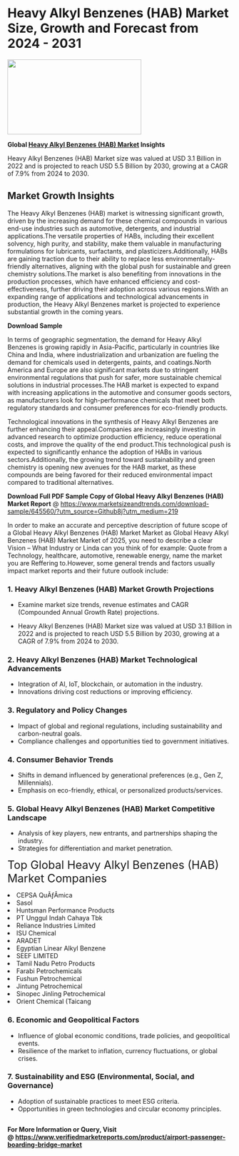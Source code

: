 <H1>Heavy Alkyl Benzenes (HAB) Market Size, Growth and Forecast from 2024 - 2031</H1><img class="aligncenter size-medium wp-image-584254" src="https://thirdeyenews.in/wp-content/uploads/2024/09/Global-Market-Research-300x168.jpeg" alt="" width="300" height="168" /><p><strong>Global&nbsp;<a href="https://www.marketsizeandtrends.com/download-sample/645560/?utm_source=Github8j?utm_medium=219">Heavy Alkyl Benzenes (HAB) Market</a> Insights</strong></p><p>Heavy Alkyl Benzenes (HAB) Market size was valued at USD 3.1 Billion in 2022 and is projected to reach USD 5.5 Billion by 2030, growing at a CAGR of 7.9% from 2024 to 2030.</p><p><h2>Market Growth Insights</h2> <p>The Heavy Alkyl Benzenes (HAB) market is witnessing significant growth, driven by the increasing demand for these chemical compounds in various end-use industries such as automotive, detergents, and industrial applications.The versatile properties of HABs, including their excellent solvency, high purity, and stability, make them valuable in manufacturing formulations for lubricants, surfactants, and plasticizers.Additionally, HABs are gaining traction due to their ability to replace less environmentally-friendly alternatives, aligning with the global push for sustainable and green chemistry solutions.The market is also benefiting from innovations in the production processes, which have enhanced efficiency and cost-effectiveness, further driving their adoption across various regions.With an expanding range of applications and technological advancements in production, the Heavy Alkyl Benzenes market is projected to experience substantial growth in the coming years.</p> <p><strong>Download Sample</strong></p> <p>In terms of geographic segmentation, the demand for Heavy Alkyl Benzenes is growing rapidly in Asia-Pacific, particularly in countries like China and India, where industrialization and urbanization are fueling the demand for chemicals used in detergents, paints, and coatings.North America and Europe are also significant markets due to stringent environmental regulations that push for safer, more sustainable chemical solutions in industrial processes.The HAB market is expected to expand with increasing applications in the automotive and consumer goods sectors, as manufacturers look for high-performance chemicals that meet both regulatory standards and consumer preferences for eco-friendly products.</p> <p>Technological innovations in the synthesis of Heavy Alkyl Benzenes are further enhancing their appeal.Companies are increasingly investing in advanced research to optimize production efficiency, reduce operational costs, and improve the quality of the end product.This technological push is expected to significantly enhance the adoption of HABs in various sectors.Additionally, the growing trend toward sustainability and green chemistry is opening new avenues for the HAB market, as these compounds are being favored for their reduced environmental impact compared to traditional alternatives.</p> <p><span class=""><strong>Download Full PDF Sample Copy of Global Heavy Alkyl Benzenes (HAB) Market Report</strong> @ <a href="https://www.marketsizeandtrends.com/download-sample/645560/?utm_source=Github8j?utm_medium=219" target="_blank">https://www.marketsizeandtrends.com/download-sample/645560/?utm_source=Github8j?utm_medium=219</a></span></p><p>In order to make an accurate and perceptive description of future scope of a Global&nbsp;Heavy Alkyl Benzenes (HAB) Market Market as Global&nbsp;Heavy Alkyl Benzenes (HAB) Market Market of 2025, you need to describe a clear Vision &ndash; What Industry or Linda can you think of for example: Quote from a Technology, healthcare, automotive, renewable energy, name the market you are Reffering to.However, some general trends and factors usually impact market reports and their future outlook include:</p><h3>1.&nbsp;<strong>Heavy Alkyl Benzenes (HAB) Market Growth Projections</strong></h3><ul><li>Examine market size trends, revenue estimates and CAGR (Compounded Annual Growth Rate) projections.</li><li><p>Heavy Alkyl Benzenes (HAB) Market size was valued at USD 3.1 Billion in 2022 and is projected to reach USD 5.5 Billion by 2030, growing at a CAGR of 7.9% from 2024 to 2030.</p></li></ul><h3>2.&nbsp;<strong>Heavy Alkyl Benzenes (HAB) Market Technological Advancements</strong></h3><ul><li>Integration of AI, IoT, blockchain, or automation in the industry.</li><li>Innovations driving cost reductions or improving efficiency.</li></ul><h3>3.&nbsp;<strong>Regulatory and Policy Changes</strong></h3><ul><li>Impact of global and regional regulations, including sustainability and carbon-neutral goals.</li><li>Compliance challenges and opportunities tied to government initiatives.</li></ul><h3>4.&nbsp;<strong>Consumer Behavior Trends</strong></h3><ul><li>Shifts in demand influenced by generational preferences (e.g., Gen Z, Millennials).</li><li>Emphasis on eco-friendly, ethical, or personalized products/services.</li></ul><h3>5.&nbsp;<strong>Global Heavy Alkyl Benzenes (HAB) Market Competitive Landscape</strong></h3><ul><li>Analysis of key players, new entrants, and partnerships shaping the industry.</li><li>Strategies for differentiation and market penetration.</li></ul><p data-pm-slice="1 1 []"><span style="color: inherit; font-family: inherit; font-size: 25px;">Top Global Heavy Alkyl Benzenes (HAB) Market Companies</span></p><div class="" data-test-id=""><p><li>CEPSA QuÃƒÂ­mica</li><li> Sasol</li><li> Huntsman Performance Products</li><li> PT Unggul Indah Cahaya Tbk</li><li> Reliance Industries Limited</li><li> ISU Chemical</li><li> ARADET</li><li> Egyptian Linear Alkyl Benzene</li><li> SEEF LIMITED</li><li> Tamil Nadu Petro Products</li><li> Farabi Petrochemicals</li><li> Fushun Petrochemical</li><li> Jintung Petrochemical</li><li> Sinopec Jinling Petrochemical</li><li> Orient Chemical (Taicang </li></p></div><h3>6.&nbsp;<strong>Economic and Geopolitical Factors</strong></h3><ul><li>Influence of global economic conditions, trade policies, and geopolitical events.</li><li>Resilience of the market to inflation, currency fluctuations, or global crises.</li></ul><h3>7.&nbsp;<strong>Sustainability and ESG (Environmental, Social, and Governance)</strong></h3><ul><li>Adoption of sustainable practices to meet ESG criteria.</li><li>Opportunities in green technologies and circular economy principles.</li></ul><h2><strong style="font-size: 14px;">For More Information or Query, Visit @&nbsp;</strong><a style="background-color: #ffffff; font-size: 14px;" href="https://www.marketsizeandtrends.com/report/heavy-alkyl-benzenes-hab-market/" target="_blank">https://www.verifiedmarketreports.com/product/airport-passenger-boarding-bridge-market</a></h2>